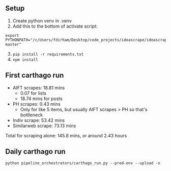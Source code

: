 ## Setup

1. Create python venv in .venv
2. Add this to the bottom of activate script:

```
export PYTHONPATH="/c/Users/fdirham/Desktop/code_projects/ideascrape/ideascrape-master"
```

3. `pip install -r requirements.txt`
4. `npm install`

## First carthago run

- AIFT scrapes: 18.81 mins
  - 0.07 for lists
  - 18.74 mins for posts
- PH scrapes: 0.43 mins
  - Only for like 5 items, but usually AIFT scrapes > PH so that's bottleneck
- Indiv scrape: 53.42 mins
- Similarweb scrape: 73.13 mins

Total for scraping alone: 145.8 mins, or around 2.43 hours

## Daily carthago run

```
python pipeline_orchestrators/carthago_run.py --prod-env --upload -n
```
